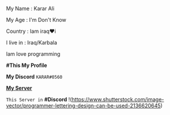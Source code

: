 My Name : Karar Ali

My Age : I'm Don't Know

Country : Iam iraq♥i

I live in : Iraq/Karbala

Iam love programming 

****#This My Profile****

****My Discord**** `KARAR#0560`

****[My Server](https://discord.gg/XdmAZbkDFV)****

 `This Server in` **#Discord**
!(https://www.shutterstock.com/image-vector/programmer-lettering-design-can-be-used-2136620645)
